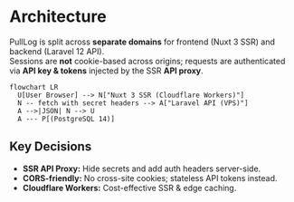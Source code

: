 # Architecture

PullLog is split across **separate domains** for frontend (Nuxt 3 SSR) and backend (Laravel 12 API).  
Sessions are **not** cookie-based across origins; requests are authenticated via **API key & tokens** injected by the SSR **API proxy**.

```mermaid
flowchart LR
  U[User Browser] --> N["Nuxt 3 SSR (Cloudflare Workers)"]
  N -- fetch with secret headers --> A["Laravel API (VPS)"]
  A -->|JSON| N --> U
  A --- P[(PostgreSQL 14)]
```

## Key Decisions
- **SSR API Proxy:** Hide secrets and add auth headers server-side.
- **CORS-friendly:** No cross-site cookies; stateless API tokens instead.
- **Cloudflare Workers:** Cost-effective SSR & edge caching.



